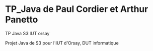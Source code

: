 # TP_Java de Paul Cordier et Arthur Panetto
TP Java S3 IUT orsay

Projet Java de S3 pour l'IUT d'Orsay, DUT informatique

